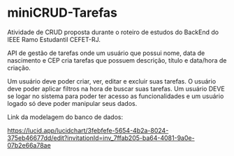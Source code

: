 # miniCRUD-Tarefas
Atividade de CRUD proposta durante o roteiro de estudos do BackEnd do IEEE Ramo Estudantil CEFET-RJ.

API de gestão de tarefas onde um usuário que possui nome, data de nascimento e CEP cria tarefas que possuem descrição, título e data/hora de criação.

Um usuário deve poder criar, ver, editar e excluir suas tarefas. O usuário deve poder aplicar filtros na hora de buscar suas tarefas. Um usuário DEVE se logar no sistema para poder ter acesso as funcionalidades e um usuário logado só deve poder manipular seus dados.

Link da modelagem do banco de dados: 

https://lucid.app/lucidchart/3febfefe-5654-4b2a-8024-375eb46677dd/edit?invitationId=inv_7ffab205-ba64-4081-9a0e-07b2e66a78ae

